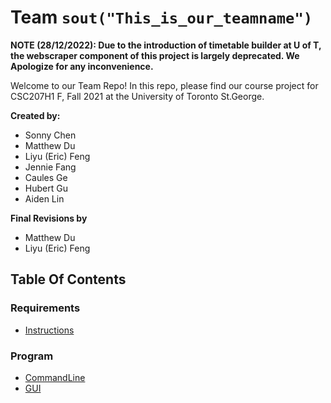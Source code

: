 # Team `sout("This_is_our_teamname")`

**NOTE (28/12/2022): Due to the introduction of timetable builder at U of T, 
the webscraper component of this project is largely deprecated. We 
Apologize for any inconvenience.** 

Welcome to our Team Repo! In this repo, please find our course project for 
CSC207H1 F, Fall 2021 at the University of Toronto St.George.

**Created by:**
* Sonny Chen
* Matthew Du
* Liyu (Eric) Feng
* Jennie Fang
* Caules Ge
* Hubert Gu
* Aiden Lin

**Final Revisions by**
* Matthew Du
* Liyu (Eric) Feng

## Table Of Contents
### Requirements
* [Instructions](External_Libraries.md)

### Program
* [CommandLine](src/Interfaces/InterfaceFacade.java)
* [GUI](src/GUI/App.java)
